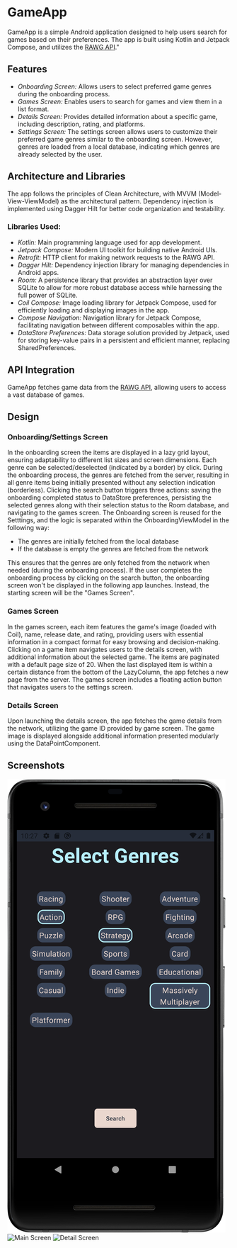 # GameApp

GameApp is a simple Android application designed to help users search for games based on their preferences. The app is built using Kotlin and Jetpack Compose, and utilizes the [RAWG API](https://rawg.io/apidocs)."

## Features

- *Onboarding Screen:* Allows users to select preferred game genres during the onboarding process.
- *Games Screen:* Enables users to search for games and view them in a list format.
- *Details Screen:* Provides detailed information about a specific game, including description, rating, and platforms.
- *Settings Screen:* The settings screen allows users to customize their preferred game genres similar to the onboarding screen. However, genres are loaded from a local database, indicating which genres are already selected by the user.

## Architecture and Libraries

The app follows the principles of Clean Architecture, with MVVM (Model-View-ViewModel) as the architectural pattern. Dependency injection is implemented using Dagger Hilt for better code organization and testability.

### Libraries Used:
- *Kotlin:* Main programming language used for app development.
- *Jetpack Compose:* Modern UI toolkit for building native Android UIs.
- *Retrofit:* HTTP client for making network requests to the RAWG API.
- *Dagger Hilt:* Dependency injection library for managing dependencies in Android apps.
- *Room:* A persistence library that provides an abstraction layer over SQLite to allow for more robust database access while harnessing the full power of SQLite.
- *Coil Compose:* Image loading library for Jetpack Compose, used for efficiently loading and displaying images in the app.
- *Compose Navigation:* Navigation library for Jetpack Compose, facilitating navigation between different composables within the app.
- *DataStore Preferences:* Data storage solution provided by Jetpack, used for storing key-value pairs in a persistent and efficient manner, replacing SharedPreferences.

## API Integration

GameApp fetches game data from the [RAWG API](https://rawg.io/apidocs), allowing users to access a vast database of games.

## Design

### Onboarding/Settings Screen
In the onboarding screen the items are displayed in a lazy grid layout, ensuring adaptability to different list sizes and screen dimensions. Each genre can be selected/deselected (indicated by a border) by click.
During the onboarding process, the genres are fetched from the server, resulting in all genre items being initially presented without any selection indication (borderless).
Clicking the search button triggers three actions: saving the onboarding completed status to DataStore preferences, persisting the selected genres along with their selection status to the Room database, and navigating to the games screen.
The Onboarding screen is reused for the Setttings, and the logic is separated within the OnboardingViewModel in the following way: 
- The genres are initially fetched from the local database
- If the database is empty the genres are fetched from the network

This ensures that the genres are only fetched from the network when needed (during the onboarding process).
If the user completes the onboarding process by clicking on the search button, the onboarding screen won't be displayed in the following app launches. Instead, the starting screen will be the "Games Screen".

### Games Screen
In the games screen, each item features the game's image (loaded with Coil), name, release date, and rating, providing users with essential information in a compact format for easy browsing and decision-making.
Clicking on a game item navigates users to the details screen, with additional information about the selected game.
The items are paginated with a default page size of 20. When the last displayed item is within a certain distance from the bottom of the LazyColumn, the app fetches a new page from the server.
The games screen includes a floating action button that navigates users to the settings screen.

### Details Screen
Upon launching the details screen, the app fetches the game details from the network, utilizing the game ID provided by game screen. The game image is displayed alongside additional information presented modularly using the DataPointComponent.

## Screenshots

![Onboarding Screen](screenshots/onboarding_screen.png)
![Main Screen](screenshots/main_screen.png)
![Detail Screen](screenshots/detail_screen.png)
